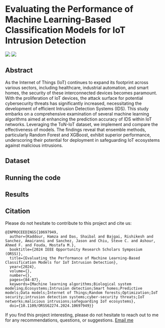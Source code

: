# Evaluating the Performance of Machine Learning-Based Classification Models for IoT Intrusion Detection

<a href="https://doi-org.libpublic3.library.isu.edu/10.1109/ORSS62274.2024.10697949"><img src="https://img.shields.io/badge/-IEEE-00629B?&style=for-the-badge&logo=ieee&logoColor=white" /></a> 
<a href="https://www.researchgate.net/publication/384580344_Evaluating_the_Performance_of_Machine_Learning-Based_Classification_Models_for_IoT_Intrusion_Detection"><img src="https://img.shields.io/badge/-ResearchGate-00CCBB?&style=for-the-badge&logo=researchgate&logoColor=white" /></a>

## Abstract
As the Internet of Things (IoT) continues to expand its footprint across various sectors, including healthcare, industrial automation, and smart homes, the security of these interconnected devices becomes paramount. With the proliferation of IoT devices, the attack surface for potential cybersecurity threats has significantly increased, necessitating the development of efficient Intrusion Detection Systems (IDS). This study embarks on a comprehensive examination of several machine learning algorithms aimed at enhancing the prediction accuracy of IDS within IoT networks. Leveraging the ToN-IoT dataset, we implement and compare the effectiveness of models. The findings reveal that ensemble methods, particularly Random Forest and XGBoost, exhibit superior performance, underscoring their potential for deployment in safeguarding IoT ecosystems against malicious intrusions. <br>
## Dataset

## Running the code

## Results

## Citation
Please do not hesitate to contribute to this project and cite us:
```
@INPROCEEDINGS{10697949,
  author={Kaddour, Hamza and Das, Shaibal and Bajgai, Rishikesh and Sanchez, Amairanni and Sanchez, Jason and Chiu, Steve C. and Ashour, Ahmed F. and Fouda, Mostafa M.},
  booktitle={2024 IEEE Opportunity Research Scholars Symposium (ORSS)}, 
  title={Evaluating the Performance of Machine Learning-Based Classification Models for IoT Intrusion Detection}, 
  year={2024},
  volume={},
  number={},
  pages={84-87},
  keywords={Machine learning algorithms;Biological system modeling;Ecosystems;Intrusion detection;Smart homes;Predictive models;Data models;Internet of Things;Random forests;Optimization;IoT security;intrusion detection systems;cyber-security threats;IoT networks;malicious intrusions;safeguarding IoT ecosystems},
  doi={10.1109/ORSS62274.2024.10697949}}
```

If you find this project interesting, please do not hesitate to reach out to me for any recommendations, questions, or suggestions.
[Email me](mailto:hamzakaddour@isu.edu)
